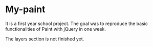 # My-paint
It is a first year school project. 
The goal was to reproduce the basic functionalities of Paint with jQuery in one week.

The layers section is not finished yet.
